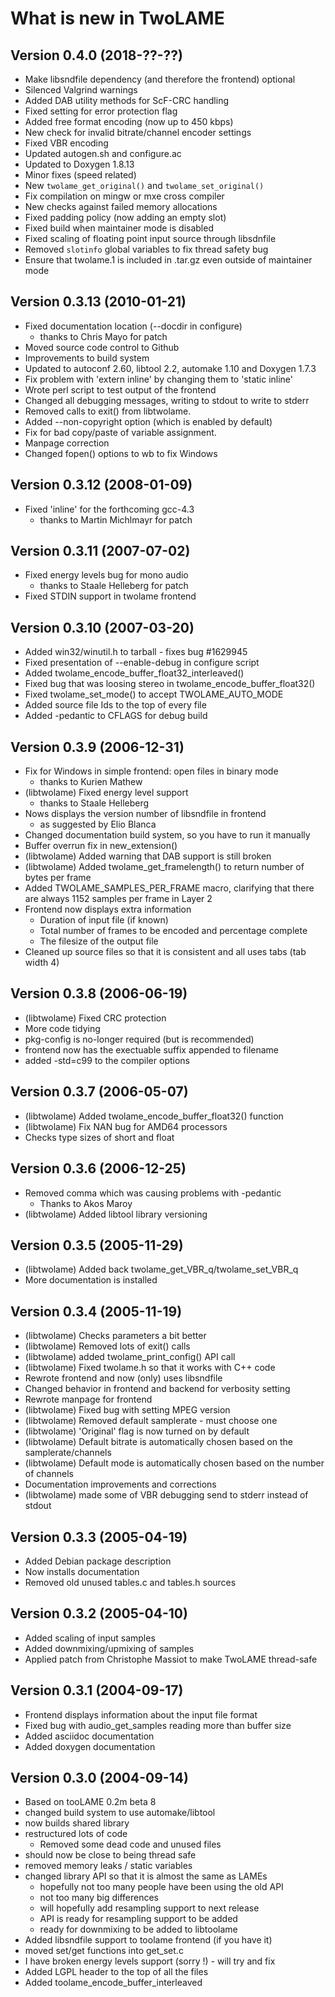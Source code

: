 What is new in TwoLAME
======================

Version 0.4.0 (2018-??-??)
--------------------------
- Make libsndfile dependency (and therefore the frontend) optional
- Silenced Valgrind warnings
- Added DAB utility methods for ScF-CRC handling
- Fixed setting for error protection flag
- Added free format encoding (now up to 450 kbps)
- New check for invalid bitrate/channel encoder settings
- Fixed VBR encoding
- Updated autogen.sh and configure.ac
- Updated to Doxygen 1.8.13
- Minor fixes (speed related)
- New `twolame_get_original()` and `twolame_set_original()`
- Fix compilation on mingw or mxe cross compiler
- New checks against failed memory allocations
- Fixed padding policy (now adding an empty slot)
- Fixed build when maintainer mode is disabled
- Fixed scaling of floating point input source through libsdnfile
- Removed `slotinfo` global variables to fix thread safety bug
- Ensure that twolame.1 is included in .tar.gz even outside of maintainer mode


Version 0.3.13 (2010-01-21)
---------------------------

- Fixed documentation location (--docdir in configure)
   * thanks to Chris Mayo for patch
- Moved source code control to Github
- Improvements to build system
- Updated to autoconf 2.60, libtool 2.2, automake 1.10 and Doxygen 1.7.3
- Fix problem with 'extern inline' by changing them to 'static inline'
- Wrote perl script to test output of the frontend
- Changed all debugging messages, writing to stdout to write to stderr
- Removed calls to exit() from libtwolame.
- Added --non-copyright option (which is enabled by default)
- Fix for bad copy/paste of variable assignment.
- Manpage correction
- Changed fopen() options to wb to fix Windows


Version 0.3.12 (2008-01-09)
---------------------------

- Fixed 'inline' for the forthcoming gcc-4.3
   * thanks to Martin Michlmayr for patch


Version 0.3.11 (2007-07-02)
---------------------------

- Fixed energy levels bug for mono audio
   * thanks to Staale Helleberg for patch
- Fixed STDIN support in twolame frontend


Version 0.3.10 (2007-03-20)
---------------------------

- Added win32/winutil.h to tarball - fixes bug #1629945
- Fixed presentation of --enable-debug in configure script
- Added twolame_encode_buffer_float32_interleaved()
- Fixed bug that was loosing stereo in twolame_encode_buffer_float32()
- Fixed twolame_set_mode() to accept TWOLAME_AUTO_MODE
- Added source file Ids to the top of every file
- Added -pedantic to CFLAGS for debug build



Version 0.3.9 (2006-12-31)
--------------------------

- Fix for Windows in simple frontend: open files in binary mode
   * thanks to Kurien Mathew
- (libtwolame) Fixed energy level support
   * thanks to Staale Helleberg
- Nows displays the version number of libsndfile in frontend
   * as suggested by Elio Blanca
- Changed documentation build system, so you have to run it manually
- Buffer overrun fix in new_extension()
- (libtwolame) Added warning that DAB support is still broken
- (libtwolame) Added twolame_get_framelength() to return number of bytes per frame
- Added TWOLAME_SAMPLES_PER_FRAME macro, clarifying that there are
  always 1152 samples per frame in Layer 2
- Frontend now displays extra information
   * Duration of input file (if known)
   * Total number of frames to be encoded and percentage complete
   * The filesize of the output file
 - Cleaned up source files so that it is consistent and all uses tabs (tab width 4)



Version 0.3.8 (2006-06-19)
--------------------------

- (libtwolame) Fixed CRC protection
- More code tidying
- pkg-config is no-longer required (but is recommended)
- frontend now has the exectuable suffix appended to filename
- added -std=c99 to the compiler options


Version 0.3.7 (2006-05-07)
--------------------------

- (libtwolame) Added twolame_encode_buffer_float32() function
- (libtwolame) Fix NAN bug for AMD64 processors
- Checks type sizes of short and float


Version 0.3.6 (2006-12-25)
--------------------------

- Removed comma which was causing problems with -pedantic
   * Thanks to Akos Maroy
- (libtwolame) Added libtool library versioning


Version 0.3.5 (2005-11-29)
--------------------------

- (libtwolame) Added back twolame_get_VBR_q/twolame_set_VBR_q
- More documentation is installed


Version 0.3.4 (2005-11-19)
--------------------------

- (libtwolame) Checks parameters a bit better
- (libtwolame) Removed lots of exit() calls
- (libtwolame) added twolame_print_config() API call
- (libtwolame) Fixed twolame.h so that it works with C++ code
- Rewrote frontend and now (only) uses libsndfile
- Changed behavior in frontend and backend for verbosity setting
- Rewrote manpage for frontend
- (libtwolame) Fixed bug with setting MPEG version
- (libtwolame) Removed default samplerate - must choose one
- (libtwolame) 'Original' flag is now turned on by default
- (libtwolame) Default bitrate is automatically chosen based on the samplerate/channels
- (libtwolame) Default mode is automatically chosen based on the number of channels
- Documentation improvements and corrections
- (libtwolame) made some of VBR debugging send to stderr instead of stdout


Version 0.3.3 (2005-04-19)
--------------------------

- Added Debian package description
- Now installs documentation
- Removed old unused tables.c and tables.h sources


Version 0.3.2 (2005-04-10)
--------------------------

- Added scaling of input samples
- Added downmixing/upmixing of samples
- Applied patch from Christophe Massiot to make TwoLAME thread-safe


Version 0.3.1 (2004-09-17)
--------------------------

- Frontend displays information about the input file format
- Fixed bug with audio_get_samples reading more than buffer size
- Added asciidoc documentation
- Added doxygen documentation


Version 0.3.0 (2004-09-14)
--------------------------

- Based on tooLAME 0.2m beta 8
- changed build system to use automake/libtool
- now builds shared library
- restructured lots of code
   * Removed some dead code and unused files
- should now be close to being thread safe
- removed memory leaks / static variables
- changed library API so that it is almost the same as LAMEs
   * hopefully not too many people have been using the old API
   * not too many big differences
   * will hopefully add resampling support to next release
   * API is ready for resampling support to be added
   * ready for downmixing to be added to libtoolame
- Added libsndfile support to toolame frontend (if you have it)
- moved set/get functions into get_set.c
- I have broken energy levels support (sorry !) - will try and fix
- Added LGPL header to the top of all the files
- Added toolame_encode_buffer_interleaved


